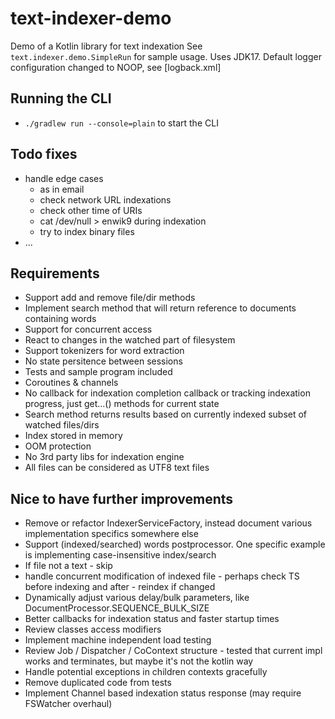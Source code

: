 # text-indexer-demo
Demo of a Kotlin library for text indexation
See `text.indexer.demo.SimpleRun` for sample usage.
Uses JDK17.
Default logger configuration changed to NOOP, see [logback.xml]

## Running the CLI
- `./gradlew run --console=plain` to start the CLI

## Todo fixes
- handle edge cases
  - as in email
  - check network URL indexations
  - check other time of URIs
  - cat /dev/null > enwik9 during indexation
  - try to index binary files
- ...


## Requirements
- Support add and remove file/dir methods
- Implement search method that will return reference to documents containing words
- Support for concurrent access
- React to changes in the watched part of filesystem
- Support tokenizers for word extraction
- No state persitence between sessions
- Tests and sample program included
- Coroutines & channels
- No callback for indexation completion callback or tracking indexation progress, just get...() methods for current state
- Search method returns results based on currently indexed subset of watched files/dirs
- Index stored in memory
- OOM protection
- No 3rd party libs for indexation engine
- All files can be considered as UTF8 text files


## Nice to have further improvements
- Remove or refactor IndexerServiceFactory, instead document various implementation specifics somewhere else
- Support (indexed/searched) words postprocessor. One specific example is implementing case-insensitive index/search
- If file not a text - skip
- handle concurrent modification of indexed file - perhaps check TS before indexing and after - reindex if changed
- Dynamically adjust various delay/bulk parameters, like DocumentProcessor.SEQUENCE_BULK_SIZE
- Better callbacks for indexation status and faster startup times
- Review classes access modifiers
- Implement machine independent load testing
- Review Job / Dispatcher / CoContext structure - tested that current impl works and terminates, but maybe it's not the kotlin way
- Handle potential exceptions in children contexts gracefully
- Remove duplicated code from tests
- Implement Channel based indexation status response (may require FSWatcher overhaul)